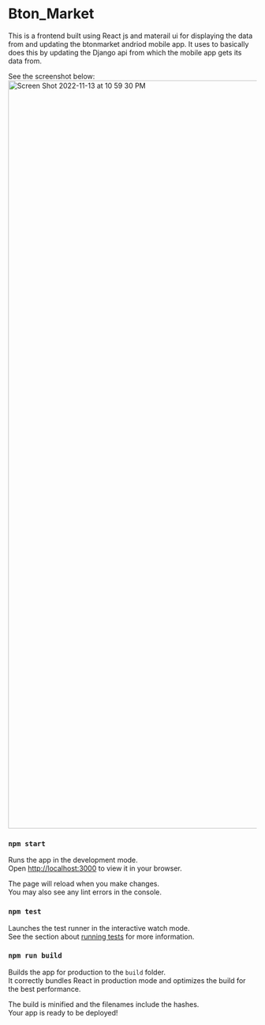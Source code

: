 # Bton_Market
This is a frontend built using React js and materail ui  for displaying the data from and updating the btonmarket andriod mobile app. It uses to basically does this by updating the Django api from which the mobile app gets its data from.

See the screenshot below:
<img width="1512" alt="Screen Shot 2022-11-13 at 10 59 30 PM" src="https://user-images.githubusercontent.com/62855279/201572422-e2f8fd19-f034-469d-b8b3-b0a1ffb2561e.png">


### `npm start`

Runs the app in the development mode.\
Open [http://localhost:3000](http://localhost:3000) to view it in your browser.

The page will reload when you make changes.\
You may also see any lint errors in the console.

### `npm test`

Launches the test runner in the interactive watch mode.\
See the section about [running tests](https://facebook.github.io/create-react-app/docs/running-tests) for more information.

### `npm run build`

Builds the app for production to the `build` folder.\
It correctly bundles React in production mode and optimizes the build for the best performance.

The build is minified and the filenames include the hashes.\
Your app is ready to be deployed!
